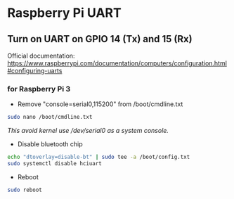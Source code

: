 # Raspberry Pi UART

## Turn on UART on GPIO 14 (Tx) and 15 (Rx)

Official documentation:  https://www.raspberrypi.com/documentation/computers/configuration.html#configuring-uarts

### for Raspberry Pi 3

* Remove "console=serial0,115200" from /boot/cmdline.txt

```bash
sudo nano /boot/cmdline.txt
```

*This avoid kernel use /dev/serial0 as a system console.*

* Disable bluetooth chip

```bash
echo "dtoverlay=disable-bt" | sudo tee -a /boot/config.txt
sudo systemctl disable hciuart
```

* Reboot

```bash
sudo reboot
```
